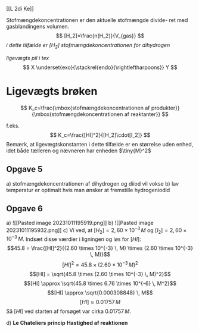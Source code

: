 [[L 2di Ke]]

Stofmængdekoncentrationen er den aktuelle stofmængde divide- 
ret med gasblandingens volumen.
$$
[H_2]=\frac{n(H_2)}{V_{gas}}
$$
_i dette tilfælde er $[H_2]$ stofmængdekoncentrationen for dihydrogen_


_ligevægts pil i tex_
$$
X \underset{exo}{\stackrel{endo}{\rightleftharpoons}} Y
$$


# Ligevægts brøken
$$
K_c=\frac{\mbox{stofmængdekoncentrationen af produkter}}{\mbox{stofmængdekoncentrationen af reaktanter}}
$$

f.eks.
$$
K_c=\frac{[HI]^2}{[H_2]\cdot[I_2]}
$$
Bemærk, at ligevægtskonstanten i dette tilfælde er en størrelse 
uden enhed, idet både tælleren og nævneren har enheden $\tiny{M}^2$

## Opgave 5
a)
stofmængdekoncentrationen af dihydrogen og diiod vil vokse
b)
lav temperatur er optimalt hvis man ønsker at fremstille hydrogeniodid

## Opgave 6
a)
![[Pasted image 20231011195919.png]]
b)
![[Pasted image 20231011195932.png]]
c)
Vi ved, at $[H_2] = 2,60 \times 10^{-3} \, M$ og $[I_2] = 2,60 \times 10^{-3} \, M$. 
Indsæt disse værdier i ligningen og løs for $[HI]$: $$45.8 = \frac{[HI]^2}{(2.60 \times 10^{-3} \, M) \times (2.60 \times 10^{-3} \, M)}$$ $$[HI]^2 = 45.8 \times (2.60 \times 10^{-3} \, M)^2$$$$[HI] = \sqrt{45.8 \times (2.60 \times 10^{-3} \, M)^2}$$$$[HI] \approx \sqrt{45.8 \times 6.76 \times 10^{-6} \, M^2}$$$$[HI] \approx \sqrt{0.000308848} \, M$$$$[HI] \approx 0.01757 \, M$$ Så $[HI]$ ved starten af forsøget var cirka $0.01757 \, M$.

d)
**Le Chateliers princip**
**Hastighed af reaktionen**


